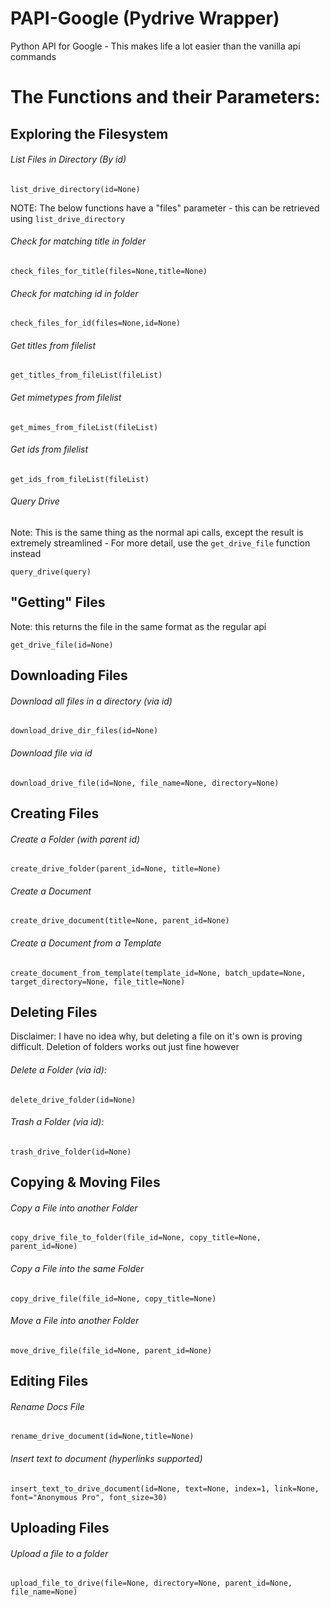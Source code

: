 # PAPI-Google (Pydrive Wrapper)
Python API for Google - This makes life a lot easier than the vanilla api commands


# The Functions and their Parameters:
## Exploring the Filesystem
###### List Files in Directory (By id)
`list_drive_directory(id=None)`


NOTE: The below functions have a "files" parameter - this can be retrieved using `list_drive_directory`


###### Check for matching title in folder 
`check_files_for_title(files=None,title=None)`


###### Check for matching id in folder
`check_files_for_id(files=None,id=None)`


###### Get titles from filelist
`get_titles_from_fileList(fileList)`


###### Get mimetypes from filelist
`get_mimes_from_fileList(fileList)`


###### Get ids from filelist
`get_ids_from_fileList(fileList)`


###### Query Drive
Note: This is the same thing as the normal api calls, except the result is extremely streamlined - For more detail, use the `get_drive_file` function instead

`query_drive(query)`




## "Getting" Files
Note: this returns the file in the same format as the regular api

`get_drive_file(id=None)`




## Downloading Files
###### Download all files in a directory (via id)
`download_drive_dir_files(id=None)`


###### Download file via id
`download_drive_file(id=None, file_name=None, directory=None)`




## Creating Files
###### Create a Folder (with parent id)
`create_drive_folder(parent_id=None, title=None)`

###### Create a Document
`create_drive_document(title=None, parent_id=None)`

###### Create a Document from a Template
`create_document_from_template(template_id=None, batch_update=None, target_directory=None, file_title=None)`





## Deleting Files
Disclaimer: I have no idea why, but deleting a file on it's own is proving difficult. Deletion of folders works out just fine however

###### Delete a Folder (via id):
`delete_drive_folder(id=None)`


###### Trash a Folder (via id):
`trash_drive_folder(id=None)`




## Copying & Moving Files
###### Copy a File into another Folder
`copy_drive_file_to_folder(file_id=None, copy_title=None, parent_id=None)`


###### Copy a File into the same Folder
`copy_drive_file(file_id=None, copy_title=None)`


###### Move a File into another Folder
`move_drive_file(file_id=None, parent_id=None)`




## Editing Files
###### Rename Docs File
`rename_drive_document(id=None,title=None)`


###### Insert text to document (hyperlinks supported)
`insert_text_to_drive_document(id=None, text=None, index=1, link=None, font="Anonymous Pro", font_size=30)`




## Uploading Files
###### Upload a file to a folder
`upload_file_to_drive(file=None, directory=None, parent_id=None, file_name=None)`